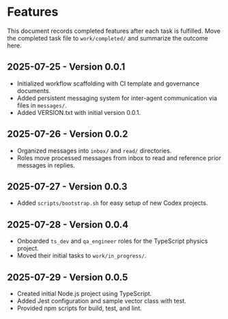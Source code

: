 # Features

This document records completed features after each task is fulfilled. Move the completed task file to `work/completed/` and summarize the outcome here.

## 2025-07-25 - Version 0.0.1
- Initialized workflow scaffolding with CI template and governance documents.
- Added persistent messaging system for inter-agent communication via files in `messages/`.
- Added VERSION.txt with initial version 0.0.1.

## 2025-07-26 - Version 0.0.2
- Organized messages into `inbox/` and `read/` directories.
- Roles move processed messages from inbox to read and reference prior messages in replies.

## 2025-07-27 - Version 0.0.3
- Added `scripts/bootstrap.sh` for easy setup of new Codex projects.

## 2025-07-28 - Version 0.0.4
- Onboarded `ts_dev` and `qa_engineer` roles for the TypeScript physics project.
- Moved their initial tasks to `work/in_progress/`.

## 2025-07-29 - Version 0.0.5
- Created initial Node.js project using TypeScript.
- Added Jest configuration and sample vector class with test.
- Provided npm scripts for build, test, and lint.

